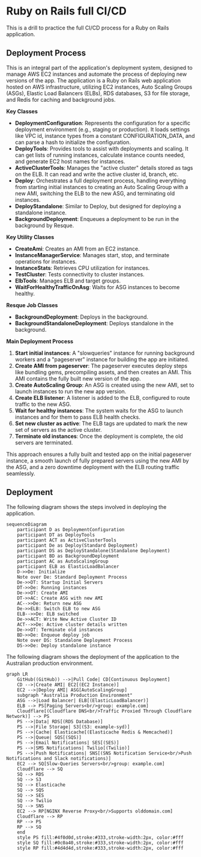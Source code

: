 # Ruby on Rails full CI/CD

This is a drill to practice the full CI/CD process for a Ruby on Rails application.

## Deployment Process

This is an integral part of the application's deployment system, designed to manage AWS EC2 instances and automate the process of deploying new versions of the app. The application is a Ruby on Rails web application hosted on AWS infrastructure, utilizing EC2 instances, Auto Scaling Groups (ASGs), Elastic Load Balancers (ELBs), RDS databases, S3 for file storage, and Redis for caching and background jobs.

**Key Classes**

* **DeploymentConfiguration**: Represents the configuration for a specific deployment environment (e.g., staging or production). It loads settings like VPC id, instance types from a constant CONFIGURATION\_DATA, and can parse a hash to initialize the configuration.
* **DeployTools**: Provides tools to assist with deployments and scaling. It can get lists of running instances, calculate instance counts needed, and generate EC2 host names for instances.
* **ActiveClusterTools**: Manages the "active cluster" details stored as tags on the ELB. It can read and write the active cluster id, branch, etc.
* **Deploy**: Orchestrates a full deployment process, handling everything from starting initial instances to creating an Auto Scaling Group with a new AMI, switching the ELB to the new ASG, and terminating old instances.
* **DeployStandalone**: Similar to Deploy, but designed for deploying a standalone  instance.
* **BackgroundDeployment**: Enqueues a deployment to be run in the background by Resque.

**Key Utility Classes**

* **CreateAmi**: Creates an AMI from an EC2 instance.
* **InstanceManagerService**: Manages start, stop, and terminate operations for instances.
* **InstanceStats**: Retrieves CPU utilization for instances.
* **TestCluster**: Tests connectivity to cluster instances.
* **ElbTools**: Manages ELB and target groups.
* **WaitForHealthyTrafficOnAsg**: Waits for ASG instances to become healthy.

**Resque Job Classes**

* **BackgroundDeployment**: Deploys in the background.
* **BackgroundStandaloneDeployment**: Deploys standalone in the background.

**Main Deployment Process**

1. **Start initial instances**: A "slowqueries" instance for running background workers and a "pageserver" instance for building the app are initiated.
2. **Create AMI from pageserver**: The pageserver executes deploy steps like bundling gems, precompiling assets, and then creates an AMI. This AMI contains the fully built new version of the app.
3. **Create AutoScaling Group**: An ASG is created using the new AMI, set to launch instances to run the new app version.
4. **Create ELB listener**: A listener is added to the ELB, configured to route traffic to the new ASG.
5. **Wait for healthy instances**: The system waits for the ASG to launch instances and for them to pass ELB health checks.
6. **Set new cluster as active**: The ELB tags are updated to mark the new set of servers as the active cluster.
7. **Terminate old instances**: Once the deployment is complete, the old servers are terminated.

This approach ensures a fully built and tested app on the initial pageserver instance, a smooth launch of fully prepared servers using the new AMI by the ASG, and a zero downtime deployment with the ELB routing traffic seamlessly.

## Deployment

The following diagram shows the steps involved in deploying the application.

```mermaid
sequenceDiagram
    participant D as DeploymentConfiguration
    participant DT as DeployTools
    participant ACT as ActiveClusterTools
    participant De as Deploy(Standard Deployment)
    participant DS as DeployStandalone(Standalone Deployment)
    participant BD as BackgroundDeployment
    participant AC as AutoScalingGroup
    participant ELB as ElasticLoadBalancer
    D->>De: Initialize
    Note over De: Standard Deployment Process
    De->>DT: Startup Initial Servers
    DT->>De: Running instances
    De->>DT: Create AMI
    DT->>AC: Create ASG with new AMI
    AC-->>De: Return new ASG
    De->>ELB: Switch ELB to new ASG
    ELB-->>De: ELB switched
    De->>ACT: Write New Active Cluster ID
    ACT-->>De: Active cluster details written
    De->>DT: Terminate old instances
    BD->>De: Enqueue deploy job
    Note over DS: Standalone Deployment Process
    DS->>De: Deploy standalone instance
```

The following diagram shows the deployment of the application to the Australian production environment.

```mermaid
graph LR
    GitHub((GitHub)) -->|Pull Code| CD[Continuous Deployment]
    CD -->|Create AMI| EC2[(EC2 Instance)]
    EC2 -->|Deploy AMI| ASG[AutoScalingGroup]
    subgraph "Australia Production Environment"
    ASG -->|Load Balancer| ELB[(ElasticLoadBalancer)]
    ELB --> PS[Paging Servers<br/>group: example.com]
    Cloudflare[(Cloudflare DNS<br/>Traffic Proxied Through Cloudflare Network)] --> PS
    PS -->|Data| RDS[(RDS Database)]
    PS -->|File Storage| S3[(S3: example-syd)]
    PS -->|Cache| Elasticache[(Elasticache Redis & Memcached)]
    PS -->|Queue| SQS[(SQS)]
    PS -->|Email Notifications| SES[(SES)]
    PS -->|SMS Notifications| Twilio[(Twilio)]
    PS -->|Push Notifications| SNS[(SNS Notification Service<br/>Push Notifications and Slack notifications)]
    EC2 --> SQ[Slow-Queries Servers<br/>group: example.com]
    Cloudflare --> SQ
    SQ --> RDS
    SQ --> S3
    SQ --> Elasticache
    SQ --> SQS
    SQ --> SES
    SQ --> Twilio
    SQ --> SNS
    EC2 --> RP[NGINX Reverse Proxy<br/>Supports olddomain.com]
    Cloudflare --> RP
    RP --> PS
    RP --> SQ
    end
    style PS fill:#4f0d0d,stroke:#333,stroke-width:2px, color:#fff
    style SQ fill:#0c0a40,stroke:#333,stroke-width:2px, color:#fff
    style RP fill:#4d4d4d,stroke:#333,stroke-width:2px, color:#fff
```

